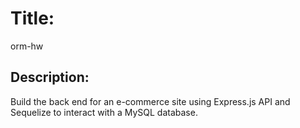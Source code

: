 # Title: 
orm-hw

## Description: 
Build the back end for an e-commerce site using Express.js API and Sequelize to interact with a MySQL database.